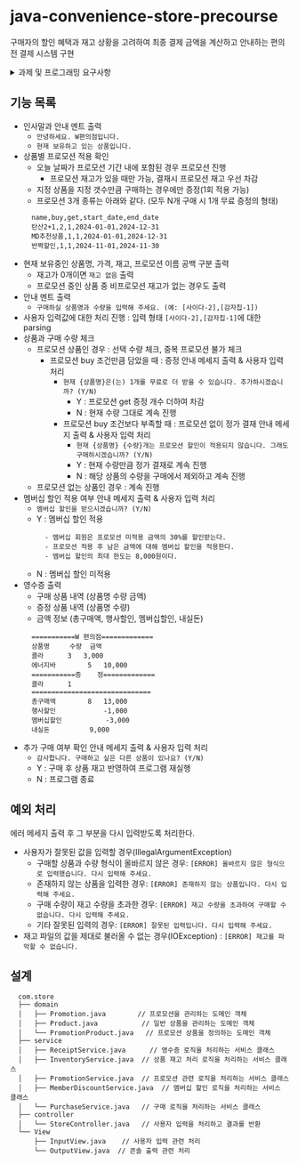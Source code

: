 # java-convenience-store-precourse
구매자의 할인 혜택과 재고 상황을 고려하여 최종 결제 금액을 계산하고 안내하는 편의전 결제 시스템 구현

<details> 
  <summary>과제 및 프로그래밍 요구사항</summary>
  
  ## 과제 요구사항
  * Git 커밋 단위는 기능 목록 단위로 추가
  * Angular JS Git Commit Message Conventions

  ## 프로그래밍 요구사항
  * JDK 21버전
  * Application main()으로 프로그래밍 시작
  * build.gradle 파일 변경 불가
  * 외부 라이브러리 사용 불가
    * camp.nextstep.edu.missionutils에서 제공하는 DateTimes 및 Console API를 사용하여 구현해야 한다.
       * 현재 날짜와 시간을 가져오려면 camp.nextstep.edu.missionutils.DateTimes의 now()를 활용한다.
       * 사용자가 입력하는 값은 camp.nextstep.edu.missionutils.Console의 readLine()을 활용한다.
  * 자바 코드 컨벤션 준수
  * 기존 파일, 패키지명 등 이동 및 이름 변경 등 불가
  
  ## 프로그래밍 요구사항 2
  * 기능 분석한 내용이 정상 작동하는지 JUnit, AssertJ를 이용해 테스트 코드로 확인
  * indent(인덴트, 들여쓰기) depth를 3이 넘지 않도록 구현한다. 2까지만 허용한다.
  * 3항 연산자를 쓰지 않는다.
  * 함수(또는 메서드)가 한 가지 일만 하도록 최대한 작게 작성
    * 함수(또는 메서드)의 길이가 15라인을 넘어가지 않도록 구현한다.
    * 함수(또는 메서드)가 한 가지 일만 잘 하도록 구현한다.
  * JUnit 5와 AssertJ를 이용하여 정리한 기능 목록이 정상적으로 작동하는지 테스트 코드로 확인
  
  ## 프로그래밍 요구사항 3
  * else 예약어를 쓰지 않는다.
  * Java Enum을 적용하여 프로그램을 구현한다.
  * 구현한 기능에 대한 단위 테스트를 작성한다. 단, UI(System.out, System.in, Scanner) 로직은 제외한다.

  ## 프로그래밍 요구사항 4
  * 함수 길이가 10을 넘지 않도록 구현, 한 가지 일만 잘 하도록 구현
  * 입출력 담당 클래스를 별도로 구현(InputView, OutputView)
  * 클래스 이름, 메소드 반환 유형, 시그니처 등은 자유롭게 수정 가능
  
</details>

## 기능 목록
- 인사말과 안내 멘트 출력
  - `안녕하세요. W편의점입니다.`
  - `현재 보유하고 있는 상품입니다.`
 - 상품별 프로모션 적용 확인
    - 오늘 날짜가 프로모션 기간 내에 포함된 경우 프로모션 진행
      - 프로모션 재고가 있을 때만 가능, 결재시 프로모션 재고 우선 차감
    - 지정 상품을 지정 갯수만큼 구매하는 경우에만 증정(1회 적용 가능)
    - 프로모션 3개 종류는 아래와 같다. (모두 N개 구매 시 1개 무료 증정의 형태)
    ```text
      name,buy,get,start_date,end_date
      탄산2+1,2,1,2024-01-01,2024-12-31
      MD추천상품,1,1,2024-01-01,2024-12-31
      반짝할인,1,1,2024-11-01,2024-11-30
    ```
- 현재 보유중인 상품명, 가격, 재고, 프로모션 이름 공백 구분 출력
  - 재고가 0개이면 `재고 없음` 출력
  - 프로모션 중인 상품 중 비프로모션 재고가 없는 경우도 출력
- 안내 멘트 출력
  - `구매하실 상품명과 수량을 입력해 주세요. (예: [사이다-2],[감자칩-1])`
- 사용자 입력값에 대한 처리 진행 : 입력 형태 `[사이다-2],[감자칩-1]`에 대한 parsing
- 상품과 구매 수량 체크
  - 프로모션 상품인 경우 : 선택 수량 체크, 중복 프로모션 불가 체크
    - 프로모션 buy 조건만큼 담았을 때 : 증정 안내 메세지 출력 & 사용자 입력 처리
      - `현재 {상품명}은(는) 1개를 무료로 더 받을 수 있습니다. 추가하시겠습니까? (Y/N)`
        - Y : 프로모션 get 증정 개수 더하여 차감
        - N : 현재 수량 그대로 계속 진행
      - 프로모션 buy 조건보다 부족할 때 : 프로모션 없이 정가 결재 안내 메세지 출력 & 사용자 입력 처리
        - `현재 {상품명} {수량}개는 프로모션 할인이 적용되지 않습니다. 그래도 구매하시겠습니까? (Y/N)`
        - Y : 현재 수량만큼 정가 결재로 계속 진행
        - N : 해당 상품의 수량을 구매에서 제외하고 계속 진행
  - 프로모션 없는 상품인 경우 : 계속 진행
- 멤버십 할인 적용 여부 안내 메세지 출력 & 사용자 입력 처리
  - `멤버십 할인을 받으시겠습니까? (Y/N)`
  - Y : 멤버십 할인 적용
    ```text
      - 멤버십 회원은 프로모션 미적용 금액의 30%를 할인받는다.
      - 프로모션 적용 후 남은 금액에 대해 멤버십 할인을 적용한다.
      - 멤버십 할인의 최대 한도는 8,000원이다.
    ``` 
  - N : 멤버십 할인 미적용
- 영수증 출력
  - 구매 상품 내역 (상품명 수량 금액)
  - 증정 상품 내역 (상품명 수량)
  - 금액 정보 (총구매액, 행사할인, 멤버십할인, 내실돈)
  ```text
    ===========W 편의점=============
    상품명		수량	금액
    콜라		3 	3,000
    에너지바 		5 	10,000
    ===========증	정=============
    콜라		1
    ==============================
    총구매액		8	13,000
    행사할인			-1,000
    멤버십할인			-3,000
    내실돈			 9,000
  ``` 
- 추가 구매 여부 확인 안내 메세지 출력 & 사용자 입력 처리
  - `감사합니다. 구매하고 싶은 다른 상품이 있나요? (Y/N)`
  - Y : 구매 후 상품 재고 반영하여 프로그램 재실행
  - N : 프로그램 종료

## 예외 처리
에러 메세지 출력 후 그 부분을 다시 입력받도록 처리한다.
- 사용자가 잘못된 값을 입력할 경우(IllegalArgumentException)
  - 구매할 상품과 수량 형식이 올바르지 않은 경우: `[ERROR] 올바르지 않은 형식으로 입력했습니다. 다시 입력해 주세요.`
  - 존재하지 않는 상품을 입력한 경우: `[ERROR] 존재하지 않는 상품입니다. 다시 입력해 주세요.`
  - 구매 수량이 재고 수량을 초과한 경우: `[ERROR] 재고 수량을 초과하여 구매할 수 없습니다. 다시 입력해 주세요.`
  - 기타 잘못된 입력의 경우: `[ERROR] 잘못된 입력입니다. 다시 입력해 주세요.`
- 재고 파일의 값을 제대로 불러올 수 없는 경우(IOException) : `[ERROR] 재고를 파악할 수 없습니다.`
   
## 설계
```text
  com.store
  ├── domain
  │   ├── Promotion.java        // 프로모션을 관리하는 도메인 객체
  │   ├── Product.java           // 일반 상품을 관리하는 도메인 객체
  │   └── PromotionProduct.java   // 프로모션 상품을 정의하는 도메인 객체
  ├── service
  │   ├── ReceiptService.java      // 영수증 로직을 처리하는 서비스 클래스
  │   ├── InventoryService.java  // 상품 재고 처리 로직을 처리하는 서비스 클래스
  │   ├── PromotionService.java  // 프로모션 관련 로직을 처리하는 서비스 클래스
  │   ├── MemberDiscountService.java  // 멤버십 할인 로직을 처리하는 서비스 클래스
  │   └── PurchaseService.java   // 구매 로직을 처리하는 서비스 클래스
  ├── controller
  │   └── StoreController.java   // 사용자 입력을 처리하고 결과를 반환
  └── View
      ├── InputView.java    // 사용자 입력 관련 처리
      └── OutputView.java  // 콘솔 출력 관련 처리
```
